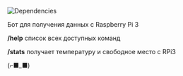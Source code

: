 ![Dependencies](https://david-dm.org/k03mad/raspi-tlgrm-bot.svg)

Бот для получения данных с Raspberry Pi 3

**/help** список всех доступных команд  
  
**/stats** получает температуру и свободное место с RPi3

(⌐■_■)